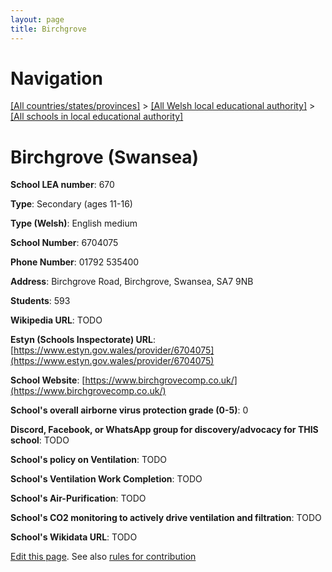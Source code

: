 ```yaml
---
layout: page
title: Birchgrove
---
```

# Navigation

[[All countries/states/provinces]](../../..) > [[All Welsh local educational authority]](../..) > [[All schools in local educational authority]](..)

# Birchgrove (Swansea)

**School LEA number**: 670

**Type**: Secondary (ages 11-16)

**Type (Welsh)**: English medium

**School Number**: 6704075

**Phone Number**: 01792 535400

**Address**: Birchgrove Road, Birchgrove, Swansea, SA7 9NB

**Students**: 593

**Wikipedia URL**: TODO

**Estyn (Schools Inspectorate) URL**: [https://www.estyn.gov.wales/provider/6704075](https://www.estyn.gov.wales/provider/6704075)

**School Website**: [https://www.birchgrovecomp.co.uk/](https://www.birchgrovecomp.co.uk/)

**School's overall airborne virus protection grade (0-5)**: 0

**Discord, Facebook, or WhatsApp group for discovery/advocacy for THIS school**: TODO

**School's policy on Ventilation**: TODO

**School's Ventilation Work Completion**: TODO

**School's Air-Purification**: TODO

**School's CO2 monitoring to actively drive ventilation and filtration**: TODO

**School's Wikidata URL**: TODO




[Edit this page](https://github.com/VentilationProject/Wales/edit/prif/./Swansea/Birchgrove.md). See also [rules for contribution](../../../contribution-rules/)